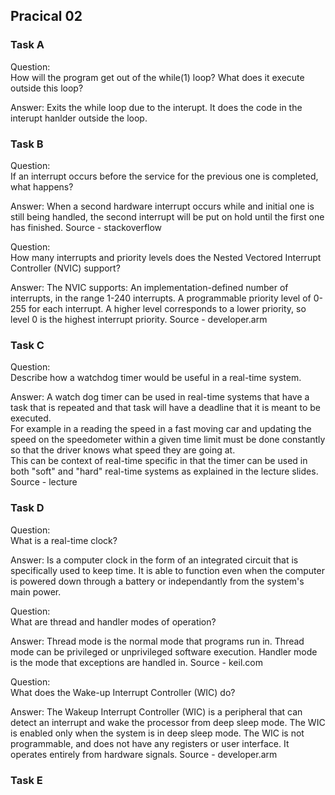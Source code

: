 ## Pracical 02

### Task A
Question:  
How will the program get out of the while(1) loop? What does it execute outside this
loop?  

Answer: Exits the while loop due to the interupt. It does the code in the interupt hanlder outside the loop.  


### Task B
Question:  
If an interrupt occurs before the service for the previous one is completed, what happens?  

Answer: When a second hardware interrupt occurs while and initial one is still being handled, the second interrupt will be put on hold until the first one has finished. Source - stackoverflow  

Question:  
How many interrupts and priority levels does the Nested Vectored Interrupt Controller
(NVIC) support?  

Answer: The NVIC supports: An implementation-defined number of interrupts, in the range 1-240 interrupts. A programmable priority level of 0-255 for each interrupt. A higher level corresponds to a lower priority, so level 0 is the highest interrupt priority. Source - developer.arm  


### Task C
Question:  
Describe how a watchdog timer would be useful in a real-time system.  

Answer: A watch dog timer can be used in real-time systems that have a task that is repeated and that task will have a deadline that it is meant to be executed.  
For example in a reading the speed in a fast moving car and updating the speed on the speedometer within a given time limit must be done constantly so that the driver knows what speed they are going at.  
This can be context of real-time specific in that the timer can be used in both "soft" and "hard" real-time systems as explained in the lecture slides. Source - lecture  

### Task D
Question:  
What is a real-time clock?  

Answer: Is a computer clock in the form of an integrated circuit that is specifically used to keep time. It is able to function even when the computer is powered down through a battery or independantly from the system's main power.  

Question:  
What are thread and handler modes of operation?  

Answer: Thread mode is the normal mode that programs run in. Thread mode can be privileged or unprivileged software execution. Handler mode is the mode that exceptions are handled in. Source - keil.com  

Question:  
What does the Wake-up Interrupt Controller (WIC) do?  

Answer: The Wakeup Interrupt Controller (WIC) is a peripheral that can detect an interrupt and wake the processor from deep sleep mode. The WIC is enabled only when the system is in deep sleep mode. The WIC is not programmable, and does not have any registers or user interface. It operates entirely from hardware signals. Source - developer.arm  


### Task E
